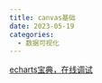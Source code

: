 ```yaml
---
title: canvas基础
date: 2023-05-19
categories:
  - 数据可视化
---
```


[echarts宝典，在线调试](https://data-screen-plan-soupjian.vercel.app/)
